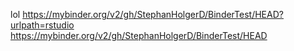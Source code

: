 lol
https://mybinder.org/v2/gh/StephanHolgerD/BinderTest/HEAD?urlpath=rstudio
https://mybinder.org/v2/gh/StephanHolgerD/BinderTest/HEAD
